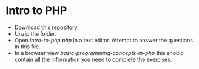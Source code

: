 # Intro to PHP

* Download this repository.
* Unzip the folder.
* Open *intro-to-php.php* in a text editor. Attempt to answer the questions in this file.
* In a browser view *basic-programming-concepts-in-php* this should contain all the information you need to complete the exercises. 
